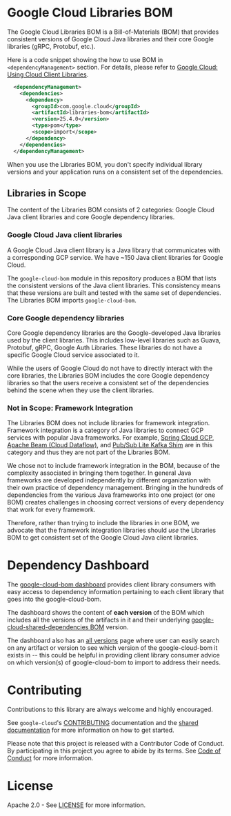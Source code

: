 # Google Cloud Libraries BOM

The Google Cloud Libraries BOM is a
Bill-of-Materials (BOM) that provides consistent versions of Google Cloud Java
libraries and their core Google libraries (gRPC, Protobuf, etc.).

Here is a code snippet showing the how to use BOM in `<dependencyManagement>`
section. For details, please refer to
[Google Cloud: Using Cloud Client Libraries](https://cloud.google.com/java/docs/bom).

[//]: # ({x-version-update-start:libraries-bom:released})
```xml
  <dependencyManagement>
    <dependencies>
      <dependency>
        <groupId>com.google.cloud</groupId>
        <artifactId>libraries-bom</artifactId>
        <version>25.4.0</version>
        <type>pom</type>
        <scope>import</scope>
      </dependency>
    </dependencies>
  </dependencyManagement>
```
[//]: # ({x-version-update-end})

When you use the Libraries BOM, you don't specify individual library
versions and your application runs on a consistent set of the dependencies.

## Libraries in Scope

The content of the Libraries BOM consists of 2 categories: Google Cloud Java
client libraries and core Google dependency libraries.

### Google Cloud Java client libraries

A Google Cloud Java client library is a Java library that communicates with a
corresponding GCP service.
We have ~150 Java client libraries for Google Cloud.

The `google-cloud-bom` module in this repository produces a BOM that lists
the consistent versions of the Java client libraries. This consistency means
that these versions are built and tested with the same set of dependencies.
The Libraries BOM imports `google-cloud-bom`.

### Core Google dependency libraries

Core Google dependency libraries are the Google-developed Java libraries used by
the client libraries.
This includes low-level libraries such as Guava, Protobuf, gRPC, Google Auth
Libraries.
These libraries do not have a specific Google Cloud service
associated to it.

While the users of Google Cloud do not have to directly interact with the core
libraries, the Libraries BOM includes the core Google dependency libraries so
that the users receive a consistent set of the dependencies behind the scene
when they use the client libraries.

### Not in Scope: Framework Integration

The Libraries BOM does not include libraries for framework integration.
Framework integration is a category of Java libraries to connect GCP services
with popular Java frameworks.
For example, [Spring Cloud GCP](
https://cloud.google.com/java/docs/reference/spring),
[Apache Beam (Cloud Dataflow)](
https://cloud.google.com/dataflow/docs/concepts/beam-programming-model),
and [Pub/Sub Lite Kafka Shim](
https://cloud.google.com/pubsub/lite/docs/publish-receive-messages-apache-kafka)
are in this category and thus they are not part of the Libraries BOM.

We chose not to include framework integration in the BOM, because of the
complexity associated in bringing them together.
In general Java frameworks are developed independently by different organization
with their own practice of dependency management.
Bringing in the hundreds of dependencies from the various Java frameworks into
one project (or one BOM) creates challenges in choosing correct versions of
every dependency that work for every framework.

Therefore, rather than trying to include the libraries in one BOM, we advocate
that the framework integration libraries should _use_ the Libraries BOM to get
consistent set of the Google Cloud Java client libraries.

# Dependency Dashboard

The [google-cloud-bom dashboard](https://storage.googleapis.com/java-cloud-bom-dashboard/com.google.cloud/google-cloud-bom/all-versions/index.html) provides client library consumers with easy access to dependency information pertaining to each client library that goes into the google-cloud-bom.

The dashboard shows the content of **each version** of the BOM which includes all the versions of the artifacts in it and their underlying [google-cloud-shared-dependencies BOM](https://github.com/googleapis/java-shared-dependencies#google-cloud-shared-dependencies) version.

The dashboard also has an [all versions](https://storage.googleapis.com/java-cloud-bom-dashboard/com.google.cloud/google-cloud-bom/all-versions/index.html) page where user can easily search on any artifact or version to see which version of the google-cloud-bom it exists in -- this could be helpful in providing client library consumer advice on which version(s) of google-cloud-bom to import to address their needs.

# Contributing

Contributions to this library are always welcome and highly encouraged.

See `google-cloud`'s [CONTRIBUTING] documentation and the [shared documentation](https://github.com/googleapis/google-cloud-common/blob/main/contributing/readme.md#how-to-contribute-to-gcloud) for more information on how to get started.

Please note that this project is released with a Contributor Code of Conduct. By participating in this project you agree to abide by its terms. See [Code of Conduct][code-of-conduct] for more information.

# License

Apache 2.0 - See [LICENSE] for more information.

[CONTRIBUTING]:https://github.com/googleapis/google-cloud-java/blob/main/CONTRIBUTING.md
[code-of-conduct]:https://github.com/googleapis/google-cloud-java/blob/main/CODE_OF_CONDUCT.md#contributor-code-of-conduct
[LICENSE]: https://github.com/googleapis/google-cloud-java/blob/main/LICENSE
[TESTING]: https://github.com/googleapis/google-cloud-java/blob/main/TESTING.md
[cloud-platform]: https://cloud.google.com/
